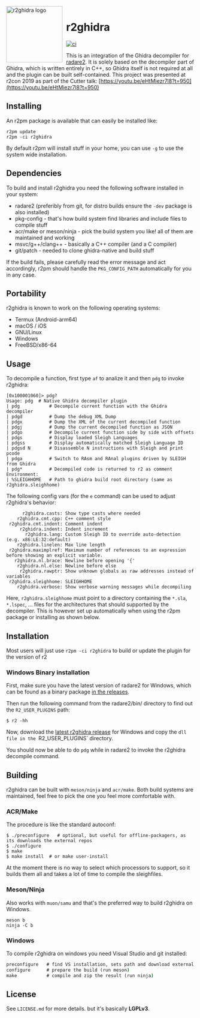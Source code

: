 <img width="150" height="150" align="left" style="float: left; margin: 0 10px 0 0;" alt="r2ghidra logo" src="https://raw.githubusercontent.com/radareorg/r2ghidra/master/assets/logo.png">

# r2ghidra

[![ci](https://github.com/radareorg/r2ghidra/workflows/ci/badge.svg)](https://github.com/radareorg/r2ghidra/actions?query=workflow%3Aci)

This is an integration of the Ghidra decompiler for [radare2](https://github.com/radareorg/radare2).
It is solely based on the decompiler part of Ghidra, which is written entirely in
C++, so Ghidra itself is not required at all and the plugin can be built self-contained.
This project was presented at r2con 2019 as part of the Cutter talk: [https://youtu.be/eHtMiezr7l8?t=950](https://youtu.be/eHtMiezr7l8?t=950)

## Installing

An r2pm package is available that can easily be installed like:

```
r2pm update
r2pm -ci r2ghidra
```

By default r2pm will install stuff in your home, you can use `-g` to use the system wide installation.

## Dependencies

To build and install r2ghidra you need the following software installed in your system:

* radare2 (preferibly from git, for distro builds ensure the `-dev` package is also installed)
* pkg-config - that's how build system find libraries and include files to compile stuff
* acr/make or meson/ninja - pick the build system you like! all of them are maintained and working
* msvc/g++/clang++ - basically a C++ compiler (and a C compiler)
* git/patch - needed to clone ghidra-native and build stuff

If the build fails, please carefully read the error message and act accordingly, r2pm should
handle the `PKG_CONFIG_PATH` automatically for you in any case.

## Portability

r2ghidra is known to work on the following operating systems:

* Termux (Android-arm64)
* macOS / iOS
* GNU/Linux
* Windows
* FreeBSD/x86-64

## Usage

To decompile a function, first type `af` to analize it and then `pdg` to invoke r2ghidra:

```
[0x100001060]> pdg?
Usage: pdg  # Native Ghidra decompiler plugin
| pdg           # Decompile current function with the Ghidra decompiler
| pdgd          # Dump the debug XML Dump
| pdgx          # Dump the XML of the current decompiled function
| pdgj          # Dump the current decompiled function as JSON
| pdgo          # Decompile current function side by side with offsets
| pdgs          # Display loaded Sleigh Languages
| pdgss         # Display automatically matched Sleigh Language ID
| pdgsd N       # Disassemble N instructions with Sleigh and print pcode
| pdga          # Switch to RAsm and RAnal plugins driven by SLEIGH from Ghidra
| pdg*          # Decompiled code is returned to r2 as comment
Environment:
| %SLEIGHHOME   # Path to ghidra build root directory (same as r2ghidra.sleighhome)
```

The following config vars (for the `e` command) can be used to adjust r2ghidra's behavior:

```
      r2ghidra.casts: Show type casts where needed
    r2ghidra.cmt.cpp: C++ comment style
 r2ghidra.cmt.indent: Comment indent
     r2ghidra.indent: Indent increment
       r2ghidra.lang: Custom Sleigh ID to override auto-detection (e.g. x86:LE:32:default)
    r2ghidra.linelen: Max line length
 r2ghidra.maximplref: Maximum number of references to an expression before showing an explicit variable.
   r2ghidra.nl.brace: Newline before opening '{'
    r2ghidra.nl.else: Newline before else
     r2ghidra.rawptr: Show unknown globals as raw addresses instead of variables
 r2ghidra.sleighhome: SLEIGHHOME
    r2ghidra.verbose: Show verbose warning messages while decompiling
```

Here, `r2ghidra.sleighhome` must point to a directory containing the `*.sla`, `*.lspec`, ... files for
the architectures that should supported by the decompiler. This is however set up automatically when using
the r2pm package or installing as shown below.

## Installation

Most users will just use `r2pm -ci r2ghidra` to build or update the plugin for the version of r2

### Windows Binary installation

First, make sure you have the latest version of radare2 for Windows, which can be found as a binary package [in the releases](https://github.com/radareorg/radare2/releases).

Then run the following command from the radare2/bin/ directory to find out the `R2_USER_PLUGINS` path:

```
$ r2 -hh
```

Now, download the [latest r2ghidra release](https://github.com/radareorg/r2ghidra/releases) for Windows and copy the `dll file in the `R2_USER_PLUGINS` directory.

You should now be able to do `pdg` while in radare2 to invoke the r2ghidra decompile command.

## Building

r2ghidra can be built with `meson/ninja` and `acr/make`. Both build systems are maintained, feel free to pick the one you feel more comfortable with.

### ACR/Make

The procedure is like the standard autoconf:

```
$ ./preconfigure   # optional, but useful for offline-packagers, as its downloads the external repos
$ ./configure
$ make
$ make install  # or make user-install
```
At the moment there is no way to select which processors to support, so it builds them all and takes a lot of time to compile the sleighfiles.

### Meson/Ninja

Also works with `muon/samu` and that's the preferred way to build r2ghidra on Windows.

```
meson b
ninja -C b
```

### Windows

To compile r2ghidra on windows you need Visual Studio and git installed:

```cmd
preconfigure   # find VS installation, sets path and download external code
configure      # prepare the build (run meson)
make           # compile and zip the result (run ninja)
```

## License

See `LICENSE.md` for more details. but it's basically **LGPLv3**.
